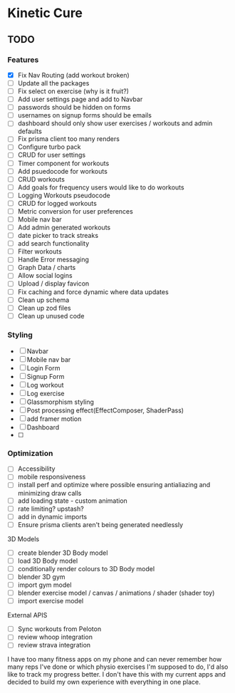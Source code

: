# Kinetic Cure

## TODO

### Features

- [x] Fix Nav Routing (add workout broken)
- [ ] Update all the packages
- [ ] Fix select on exercise (why is it fruit?)
- [ ] Add user settings page and add to Navbar
- [ ] passwords should be hidden on forms
- [ ] usernames on signup forms should be emails
- [ ] dashboard should only show user exercises / workouts and admin defaults
- [ ] Fix prisma client too many renders
- [ ] Configure turbo pack
- [ ] CRUD for user settings
- [ ] Timer component for workouts
- [ ] Add psuedocode for workouts
- [ ] CRUD workouts
- [ ] Add goals for frequency users would like to do workouts
- [ ] Logging Workouts pseudocode
- [ ] CRUD for logged workouts
- [ ] Metric conversion for user preferences
- [ ] Mobile nav bar
- [ ] Add admin generated workouts
- [ ] date picker to track streaks
- [ ] add search functionality
- [ ] Filter workouts
- [ ] Handle Error messaging
- [ ] Graph Data / charts
- [ ] Allow social logins
- [ ] Upload / display favicon
- [ ] Fix caching and force dynamic where data updates
- [ ] Clean up schema
- [ ] Clean up zod files
- [ ] Clean up unused code

### Styling

- [ ] Navbar
- [ ] Mobile nav bar
- [ ] Login Form
- [ ] Signup Form
- [ ] Log workout
- [ ] Log exercise
- [ ] Glassmorphism styling
- [ ] Post processing effect(EffectComposer, ShaderPass)
- [ ] add framer motion
- [ ] Dashboard
- [ ]

### Optimization

- [ ] Accessibility
- [ ] mobile responsiveness
- [ ] install perf and optimize where possible ensuring antialiazing and minimizing draw calls
- [ ] add loading state - custom animation
- [ ] rate limiting? upstash?
- [ ] add in dynamic imports
- [ ] Ensure prisma clients aren't being generated needlessly

3D Models

- [ ] create blender 3D Body model
- [ ] load 3D Body model
- [ ] conditionally render colours to 3D Body model
- [ ] blender 3D gym
- [ ] import gym model
- [ ] blender exercise model / canvas / animations / shader (shader toy)
- [ ] import exercise model

External APIS

- [ ] Sync workouts from Peloton
- [ ] review whoop integration
- [ ] review strava integration

I have too many fitness apps on my phone and can never remember how many reps I've done or which physio exercises I'm supposed to do, I'd also like to track my progress better. I don't have this with my current apps and decided to build my own experience with everything in one place.
